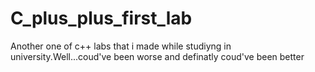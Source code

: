 # C_plus_plus_first_lab
Another one of c++ labs that i made while studiyng in university.Well...coud've been worse and definatly coud've been better
